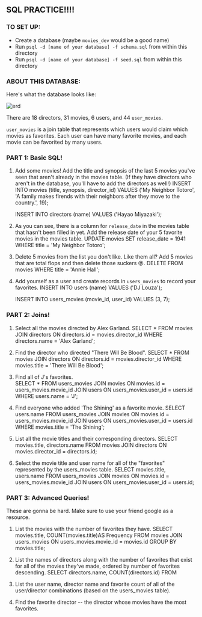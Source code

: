 ## SQL PRACTICE!!!!

### TO SET UP:

- Create a database (maybe `movies_dev` would be a good name)
- Run `psql -d [name of your database] -f schema.sql` from within this directory 
- Run `psql -d [name of your database] -f seed.sql` from within this directory

### ABOUT THIS DATABASE:

Here's what the database looks like:

![erd](./erd.jpg)

There are 18 directors, 31 movies, 6 users, and 44 `user_movies`.

`user_movies` is a join table that represents which users would claim which movies as favorites. Each user can have many favorite movies, and each movie can be favorited by many users.

### PART 1: Basic SQL!

1. Add some movies! Add the title and synopsis of the last 5 movies you've seen that aren't already in the movies table. (If they have directors who aren't in the database, you'll have to add the directors as well!)
    INSERT INTO movies (title, synopsis, director_id)
    VALUES ('My Neighbor Totoro', 'A family makes firends with their neighbors after they move to the country.', 19);

    INSERT INTO directors (name)
    VALUES ('Hayao Miyazaki');

2. As you can see, there is a column for `release_date` in the movies table that hasn't been filled in yet. Add the release date of your 5 favorite movies in the movies table.
    UPDATE movies SET release_date = 1941 WHERE title = 'My Neighbor Totoro';

3. Delete 5 movies from the list you don't like. Like them all? Add 5 movies that are total flops and then delete those suckers 😝.
    DELETE FROM movies WHERE title = 'Annie Hall';

4. Add yourself as a user and create records in `users_movies`  to record your favorites.
    INSERT INTO users (name)
    VALUES ('DJ Louza');

    INSERT INTO users_movies (movie_id, user_id)
    VALUES (3, 7);


### PART 2: Joins!

1. Select all the movies directed by Alex Garland.
    SELECT * FROM 
    movies JOIN directors
    ON directors.id = movies.director_id
    WHERE directors.name = 'Alex Garland';

2. Find the director who directed "There Will Be Blood".
    SELECT * FROM 
    movies JOIN directors
    ON directors.id = movies.director_id
    WHERE movies.title = 'There Will Be Blood';

3. Find all of J's favorites.    
    SELECT * FROM users_movies 
    JOIN movies 
    ON movies.id = users_movies.movie_id
    JOIN users
    ON users_movies.user_id = users.id
    WHERE users.name = 'J';

4. Find everyone who added 'The Shining' as a favorite movie.
    SELECT users.name FROM users_movies 
    JOIN movies 
    ON movies.id = users_movies.movie_id
    JOIN users
    ON users_movies.user_id = users.id
    WHERE movies.title = 'The Shining';

5. List all the movie titles and their corresponding directors.
    SELECT movies.title, directors.name FROM movies
    JOIN directors
    ON movies.director_id = directors.id;

6. Select the movie title and user name for all of the "favorites" represented by the users_movies table.
    SELECT movies.title, users.name FROM users_movies 
    JOIN movies 
    ON movies.id = users_movies.movie_id
    JOIN users
    ON users_movies.user_id = users.id;

### PART 3: Advanced Queries!

These are gonna be hard. Make sure to use your friend google as a resource.

1. List the movies with the number of favorites they have.
    SELECT movies.title, COUNT(movies.title)AS Frequency FROM movies
    JOIN users_movies
    ON users_movies.movie_id = movies.id
    GROUP BY movies.title;

2. List the names of directors along with the number of favorites that exist for all of the movies they've made, ordered by number of favorites descending.
    SELECT directors.name, COUNT(directors.id) FROM
3. List the user name, director name and favorite count of all of the user/director combinations (based on the users_movies table).
4. Find the favorite director -- the director whose movies have the most favorites.

